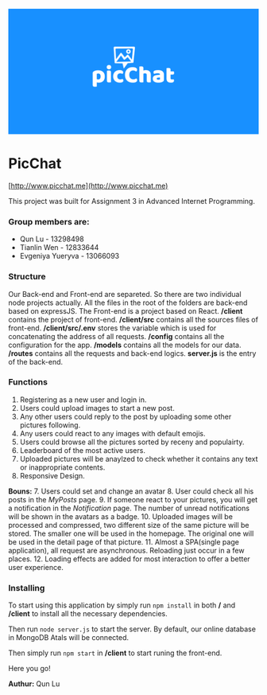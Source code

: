![Tux, the Linux mascot](/client/public/images/picChat-logo.png)
# PicChat 
[http://www.picchat.me](http://www.picchat.me)

This project was built for Assignment 3 in Advanced Internet Programming.

### Group members are: 
- Qun Lu - 13298498
- Tianlin Wen - 12833644 
- Evgeniya Yueryva - 13066093

### Structure
Our Back-end and Front-end are separeted. So there are two individual node projects actually. All the files in the root of the folders are back-end based on expressJS. The Front-end is a project based on React.
**/client** contains the project of front-end.
**/client/src** contains all the sources files of front-end.
**/client/src/.env** stores the variable which is used for concatenating the address of all requests.
**/config** contains all the configuration for the app.
**/models** contains all the models for our data.
**/routes** contains all the requests and back-end logics.
**server.js** is the entry of the back-end.

### Functions
1. Registering as a new user and login in.
2. Users could upload images to start a new post.
3. Any other users could reply to the post by uploading some other pictures following.
4. Any users could react to any images with default emojis.
5. Users could browse all the pictures sorted by receny and populairty.
6. Leaderboard of the most active users.
7. Uploaded pictures will be anaylzed to check whether it contains any text or inappropriate contents.
8. Responsive Design.

**Bouns:**
7. Users could set and change an avatar
8. User could check all his posts in the *MyPosts* page.
9. If someone react to your pictures, you will get a notification in the *Notification* page. The number of unread notifications will be shown in the avatars as a badge.
10. Uploaded images will be processed and compressed, two different size of the same picture will be stored. The smaller one will be used in the homepage. The original one will be used in the detail page of that picture.
11. Almost a SPA(single page application), all request are asynchronous. Reloading just occur in a few places.
12. Loading effects are added for most interaction to offer a better user experience.


### Installing
To start using this application by simply run `npm install` in both **/** and **/client** to install all the necessary dependencies.

Then run `node server.js` to start the server. By default, our online database in MongoDB Atals will be connected.

Then simply run `npm start` in **/client** to start runing the front-end.

Here you go!



**Authur:** Qun Lu
